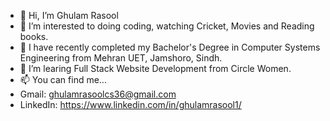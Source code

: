 - 👋 Hi, I’m Ghulam Rasool
- 👀 I’m interested to doing coding, watching Cricket, Movies and Reading books.
- 🌱 I have recently completed my Bachelor's Degree in Computer Systems Engineering from Mehran UET, Jamshoro, Sindh.
- 💞️ I’m learing Full Stack Website Development from Circle Women.
- 📫 You can find me...
- Gmail: ghulamrasoolcs36@gmail.com
- LinkedIn: https://www.linkedin.com/in/ghulamrasool1/

<!---
ghulamrasoolcs/ghulamrasoolcs is a ✨ special ✨ repository because its `README.md` (this file) appears on your GitHub profile.
You can click the Preview link to take a look at your changes.
--->
